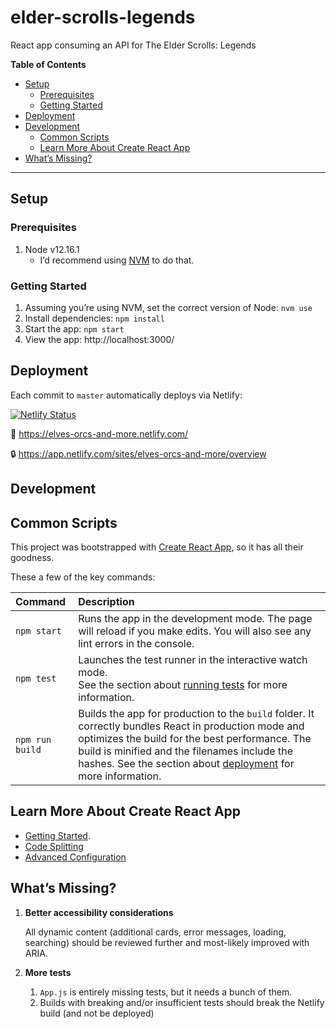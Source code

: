 # elder-scrolls-legends
React app consuming an API for The Elder Scrolls: Legends

**Table of Contents**

- [Setup](#setup)
  - [Prerequisites](#prerequisites)
  - [Getting Started](#getting-started)
- [Deployment](#deployment)
- [Development](#development)
   - [Common Scripts](#common-scripts)
   - [Learn More About Create React App](#learn-more-about-create-react-app)
- [What’s Missing?](#whats-missing)

---

## Setup

### Prerequisites

1. Node v12.16.1
   - I’d recommend using [NVM](https://github.com/nvm-sh/nvm) to do that.

### Getting Started

1. Assuming you’re using NVM, set the correct version of Node: `nvm use`
1. Install dependencies: `npm install`
1. Start the app: `npm start`
1. View the app: http://localhost:3000/

## Deployment

Each commit to `master` automatically deploys via Netlify:

[![Netlify Status](https://api.netlify.com/api/v1/badges/a7d05845-2359-42b7-8fa3-508ff74334a2/deploy-status)](https://app.netlify.com/sites/elves-orcs-and-more/deploys)

🔗 https://elves-orcs-and-more.netlify.com/

🔒 https://app.netlify.com/sites/elves-orcs-and-more/overview

## Development

## Common Scripts

This project was bootstrapped with [Create React App](https://github.com/facebook/create-react-app), so it has all their goodness.

These a few of the key commands:

| Command | Description |
| :-- | :-- |
| `npm start` | Runs the app in the development mode. The page will reload if you make edits. You will also see any lint errors in the console. |
| `npm test`| Launches the test runner in the interactive watch mode.<br /> See the section about [running tests](https://facebook.github.io/create-react-app/docs/running-tests) for more information. |
| `npm run build` | Builds the app for production to the `build` folder. It correctly bundles React in production mode and optimizes the build for the best performance. The build is minified and the filenames include the hashes. See the section about [deployment](https://facebook.github.io/create-react-app/docs/deployment) for more information. |

## Learn More About Create React App

- [Getting Started](https://facebook.github.io/create-react-app/docs/getting-started).
- [Code Splitting](https://facebook.github.io/create-react-app/docs/code-splitting)
- [Advanced Configuration](https://facebook.github.io/create-react-app/docs/advanced-configuration)

## What’s Missing?

1. **Better accessibility considerations**

   All dynamic content (additional cards, error messages, loading, searching) should be reviewed further and most-likely improved with ARIA.

1. **More tests**

   1. `App.js` is entirely missing tests, but it needs a bunch of them.
   1. Builds with breaking and/or insufficient tests should break the Netlify build (and not be deployed)

